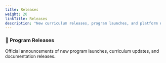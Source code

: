```yaml
---
title: Releases
weight: 20
linkTitle: Releases
description: "New curriculum releases, program launches, and platform updates."
---
```


### 🚀 Program Releases

Official announcements of new program launches, curriculum updates, and documentation releases.
